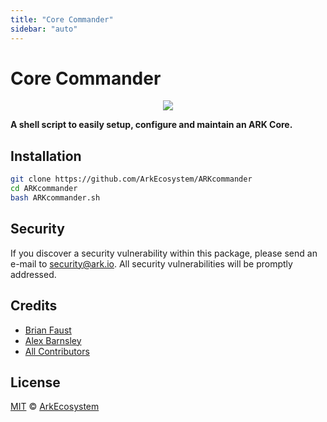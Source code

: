 ```yaml
---
title: "Core Commander"
sidebar: "auto"
---
```


# Core Commander

<p align="center">
    <img src="https://raw.githubusercontent.com/ArkEcosystem/core-commander/master/banner.png?token=AVHqNxmhmnOhqtSdYkaRqeLcjFfBAvxxks5bDTSDwA%3D%3D" />
</p>

**A shell script to easily setup, configure and maintain an ARK Core.**

## Installation

```bash
git clone https://github.com/ArkEcosystem/ARKcommander
cd ARKcommander
bash ARKcommander.sh
```

## Security

If you discover a security vulnerability within this package, please send an e-mail to security@ark.io. All security vulnerabilities will be promptly addressed.

## Credits

- [Brian Faust](https://github.com/faustbrian)
- [Alex Barnsley](https://github.com/alexbarnsley)
- [All Contributors](./contributors)

## License

[MIT](LICENSE) © [ArkEcosystem](https://ark.io)

